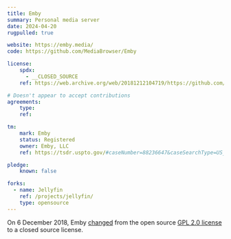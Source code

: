 ```yaml
---
title: Emby
summary: Personal media server
date: 2024-04-20
rugpulled: true

website: https://emby.media/
code: https://github.com/MediaBrowser/Emby

license:
    spdx:
      - __CLOSED_SOURCE
    ref: https://web.archive.org/web/20181212104719/https://github.com/MediaBrowser/Emby/issues/3479#issuecomment-444988160

# Doesn't appear to accept contributions
agreements:
    type:
    ref:

tm:
    mark: Emby
    status: Registered
    owner: Emby, LLC
    ref: https://tsdr.uspto.gov/#caseNumber=88236647&caseSearchType=US_APPLICATION&caseType=DEFAULT&searchType=statusSearch

pledge:
    known: false

forks:
  - name: Jellyfin
    ref: /projects/jellyfin/
    type: opensource
---
```

On 6 December 2018, Emby [changed](https://web.archive.org/web/20181212104719/https://github.com/MediaBrowser/Emby/issues/3479#issuecomment-444988160) from the open source [GPL 2.0 license](https://github.com/MediaBrowser/Emby/blob/master/LICENSE.md) to a closed source license.

